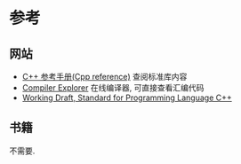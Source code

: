 # 参考

## 网站
- [C++ 参考手册(Cpp reference)](https://zh.cppreference.com/w/cpp) 查阅标准库内容
- [Compiler Explorer](https://godbolt.org/) 在线编译器, 可直接查看汇编代码
- [Working Draft, Standard for Programming Language C++](https://eel.is/c++draft/)

## 书籍
不需要.
